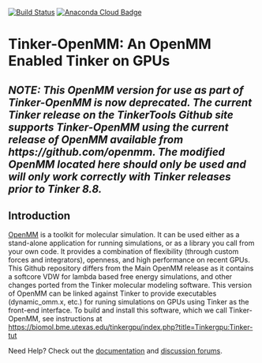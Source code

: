 [![Build Status](https://travis-ci.org/pandegroup/openmm.svg?branch=master)](https://travis-ci.org/pandegroup/openmm)
[![Anaconda Cloud Badge](https://anaconda.org/omnia/openmm/badges/downloads.svg)](https://anaconda.org/omnia/openmm)

# Tinker-OpenMM: An OpenMM Enabled Tinker on GPUs

<H2><B><I>NOTE: This OpenMM version for use as part of Tinker-OpenMM is now deprecated. The current Tinker release on the TinkerTools Github site supports Tinker-OpenMM using the current release of OpenMM available from https://github.com/openmm. The modified OpenMM located here should only be used and will only work correctly with Tinker releases prior to Tinker 8.8.</I></B></H2>

<H2><B>Introduction</B></H2>

[OpenMM](http://openmm.org) is a toolkit for molecular simulation. It can be used either as a stand-alone application for running simulations, or as a library you call from your own code. It provides a combination of flexibility (through custom forces and integrators), openness, and high performance on recent GPUs. This Github repository differs from the Main OpenMM release as it contains a softcore VDW for lambda based free energy simulations, and other changes ported from the Tinker molecular modeling software. This version of OpenMM can be linked against Tinker to provide executables (dynamic_omm.x, etc.) for runing simulations on GPUs using Tinker as the front-end interface. To build and install this software, which we call Tinker-OpenMM, see instructions at https://biomol.bme.utexas.edu/tinkergpu/index.php?title=Tinkergpu:Tinker-tut

Need Help? Check out the [documentation](http://docs.openmm.org/) and [discussion forums](https://simtk.org/forums/viewforum.php?f=161).
